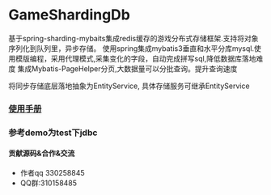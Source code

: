 # GameShardingDb
基于spring-sharding-mybaits集成redis缓存的游戏分布式存储框架.支持将对象序列化到队列里，异步存储。 使用spring集成mybatis3垂直和水平分库mysql.使用模版编程，采用代理模式,采集变化的字段，自动完成拼写sql,降低数据库落地难度
集成Mybatis-PageHelper分页,大数据量可以分批查询。提升查询速度

将同步存储底层落地抽象为EntityService, 具体存储服务可继承EntityService

### [使用手册](https://github.com/jwpttcg66/GameShardingDb/wiki)

### 参考demo为test下jdbc

#### 贡献源码&合作&交流

- 作者qq 330258845
- QQ群:310158485


